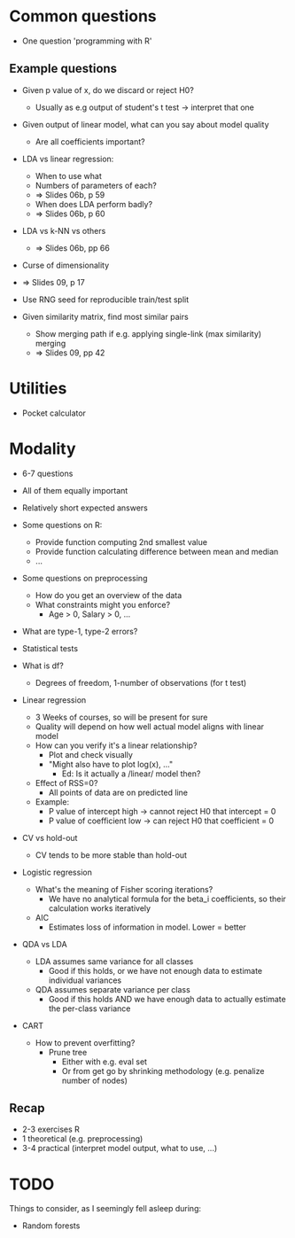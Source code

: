 # Common questions

- One question 'programming with R'

## Example questions

- Given p value of x, do we discard or reject H0?
  - Usually as e.g output of student's t test -> interpret that one

- Given output of linear model, what can you say about model quality
  - Are all coefficients important?

- LDA vs linear regression:
  - When to use what
  - Numbers of parameters of each?
  - => Slides 06b, p 59
  - When does LDA perform badly?
  - => Slides 06b, p 60

- LDA vs k-NN vs others
  - => Slides 06b, pp 66

- Curse of dimensionality
 - => Slides 09, p 17

- Use RNG seed for reproducible train/test split

- Given similarity matrix, find most similar pairs
  - Show merging path if e.g. applying single-link (max similarity) merging
  - => Slides 09, pp 42

# Utilities

- Pocket calculator


# Modality

- 6-7 questions
- All of them equally important
- Relatively short expected answers

- Some questions on R:
  - Provide function computing 2nd smallest value
  - Provide function calculating difference between mean and median
  - ...

- Some questions on preprocessing
  - How do you get an overview of the data
  - What constraints might you enforce?
    - Age > 0, Salary > 0, ...

- What are type-1, type-2 errors?

- Statistical tests
 - What is df?
   - Degrees of freedom, 1-number of observations (for t test)

- Linear regression
  - 3 Weeks of courses, so will be present for sure
  - Quality will depend on how well actual model aligns with linear model
  - How can you verify it's a linear relationship?
    - Plot and check visually
    - "Might also have to plot log(x), ..."
      - Ed: Is it actually a /linear/ model then?
  - Effect of RSS=0?
    - All points of data are on predicted line
  - Example:
    - P value of intercept high -> cannot reject H0 that intercept = 0
    - P value of coefficient low -> can reject H0 that coefficient = 0

- CV vs hold-out
  - CV tends to be more stable than hold-out

- Logistic regression
  - What's the meaning of Fisher scoring iterations?
    - We have no analytical formula for the beta_i coefficients, so their
      calculation works iteratively
  - AIC
    - Estimates loss of information in model. Lower = better

- QDA vs LDA
  - LDA assumes same variance for all classes
    - Good if this holds, or we have not enough data to estimate individual
      variances
  - QDA assumes separate variance per class
    - Good if this holds AND we have enough data to actually estimate the
      per-class variance

- CART
  - How to prevent overfitting?
    - Prune tree
      - Either with e.g. eval set
      - Or from get go by shrinking methodology (e.g. penalize number of nodes)

## Recap

- 2-3 exercises R
- 1 theoretical (e.g. preprocessing)
- 3-4 practical (interpret model output, what to use, ...)

# TODO

Things to consider, as I seemingly fell asleep during:
- Random forests

